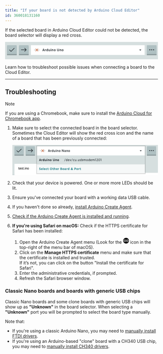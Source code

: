 ```yaml
---
title: "If your board is not detected by Arduino Cloud Editor"
id: 360018131160
---
```


If the selected board in Arduino Cloud Editor could not be detected, the board selector will display a red cross.

![Cloud Editor with red cross icon showing in the board selector menu ](img/WebEditor_Red_cross.png)

Learn how to troubleshoot possible issues when connecting a board to the Cloud Editor.

---

## Troubleshooting

> [!NOTE]
> If you are using a Chromebook, make sure to install the <a class="link-up-right" href="https://play.google.com/store/apps/details?id=cc.arduino.create_editor">Arduino Cloud for Chromebook app</a>.

1. Make sure to select the connected board in the board selector. Sometimes the Cloud Editor will show the red cross icon and the name of a board that has been previously connected:

    ![Showcasing the board selector interface with a previously detected device highlighted](img/WebEditor_Dropdown_menu.png)

2. Check that your device is powered. One or more more LEDs should be lit.
3. Ensure you've connected your board with a working data USB cable.
4. If you haven't done so already, [install Arduino Create Agent](https://create.arduino.cc/getting-started/plugin/welcome).
5. [Check if the Arduino Create Agent is installed and running](https://support.arduino.cc/hc/en-us/articles/4980687506844-Check-if-the-Arduino-Create-Agent-is-installed-and-running).
6. **If you're using Safari on macOS:** Check if the HTTPS certificate for Safari has been installed:
    1. Open the Arduino Create Agent menu (Look for the ![Arduino Create Agent icon](img/create-agent-logo-mac.png) icon in the top-right of the menu bar of macOS).
    2. Click on the **Manage HTTPS certificate** menu and make sure that the certificate is installed and trusted.  
       If it’s not, you can click on the button "Install the certificate for Safari".
    3. Enter the administrative credentials, if prompted.
    4. Refresh the Safari browser window.

### Classic Nano boards and boards with generic USB chips

Classic Nano boards and some clone boards with generic USB chips will show up as **"Unknown"** in the board selector. When selecting a **"Unknown"** port you will be prompted to select the board type manually.

Note that:

* If you're using a classic Arduino Nano, you may need to [manually install FTDI drivers](https://support.arduino.cc/hc/en-us/articles/4411305694610-Install-or-update-FTDI-drivers).
* If you're using an Arduino-based "clone" board with a CH340 USB chip, you may need to [manually install CH340 drivers](https://sparks.gogo.co.nz/ch340.html).
